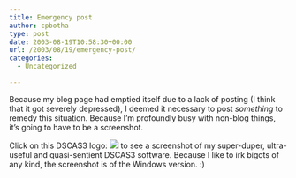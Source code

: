```yaml
---
title: Emergency post
author: cpbotha
type: post
date: 2003-08-19T10:58:30+00:00
url: /2003/08/19/emergency-post/
categories:
  - Uncategorized

---
```

Because my blog page had emptied itself due to a lack of posting (I think that it got severely depressed), I deemed it necessary to post _something_ to remedy this situation. Because I’m profoundly busy with non-blog things, it’s going to have to be a screenshot.

Click on this DSCAS3 logo: <a data-rel="lightbox-image-0" data-rl_caption="" data-rl_title="" href="http://visualisation.tudelft.nl/~cpbotha/thingies/dscas3screenshot20030815.jpg" title="">![][1]</a> to see a screenshot of my super-duper, ultra-useful and quasi-sentient DSCAS3 software. Because I like to irk bigots of any kind, the screenshot is of the Windows version. :)

 [1]: http://visualisation.tudelft.nl/~cpbotha/thingies/dscas3logo64x64.png
